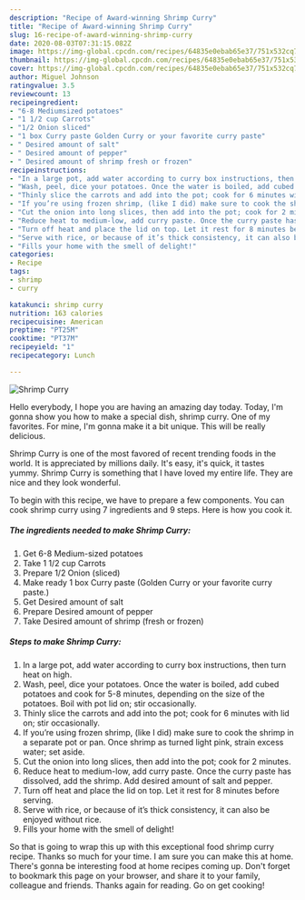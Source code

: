 ```yaml
---
description: "Recipe of Award-winning Shrimp Curry"
title: "Recipe of Award-winning Shrimp Curry"
slug: 16-recipe-of-award-winning-shrimp-curry
date: 2020-08-03T07:31:15.082Z
image: https://img-global.cpcdn.com/recipes/64835e0ebab65e37/751x532cq70/shrimp-curry-recipe-main-photo.jpg
thumbnail: https://img-global.cpcdn.com/recipes/64835e0ebab65e37/751x532cq70/shrimp-curry-recipe-main-photo.jpg
cover: https://img-global.cpcdn.com/recipes/64835e0ebab65e37/751x532cq70/shrimp-curry-recipe-main-photo.jpg
author: Miguel Johnson
ratingvalue: 3.5
reviewcount: 13
recipeingredient:
- "6-8 Mediumsized potatoes"
- "1 1/2 cup Carrots"
- "1/2 Onion sliced"
- "1 box Curry paste Golden Curry or your favorite curry paste"
- " Desired amount of salt"
- " Desired amount of pepper"
- " Desired amount of shrimp fresh or frozen"
recipeinstructions:
- "In a large pot, add water according to curry box instructions, then turn heat on high."
- "Wash, peel, dice your potatoes. Once the water is boiled, add cubed potatoes and cook for 5-8 minutes, depending on the size of the potatoes. Boil with pot lid on; stir occasionally."
- "Thinly slice the carrots and add into the pot; cook for 6 minutes with lid on; stir occasionally."
- "If you’re using frozen shrimp, (like I did) make sure to cook the shrimp in a separate pot or pan. Once shrimp as turned light pink, strain excess water; set aside."
- "Cut the onion into long slices, then add into the pot; cook for 2 minutes."
- "Reduce heat to medium-low, add curry paste. Once the curry paste has dissolved, add the shrimp. Add desired amount of salt and pepper."
- "Turn off heat and place the lid on top. Let it rest for 8 minutes before serving."
- "Serve with rice, or because of it’s thick consistency, it can also be enjoyed without rice."
- "Fills your home with the smell of delight!"
categories:
- Recipe
tags:
- shrimp
- curry

katakunci: shrimp curry 
nutrition: 163 calories
recipecuisine: American
preptime: "PT25M"
cooktime: "PT37M"
recipeyield: "1"
recipecategory: Lunch

---
```



![Shrimp Curry](https://img-global.cpcdn.com/recipes/64835e0ebab65e37/751x532cq70/shrimp-curry-recipe-main-photo.jpg)

Hello everybody, I hope you are having an amazing day today. Today, I'm gonna show you how to make a special dish, shrimp curry. One of my favorites. For mine, I'm gonna make it a bit unique. This will be really delicious.



Shrimp Curry is one of the most favored of recent trending foods in the world. It is appreciated by millions daily. It's easy, it's quick, it tastes yummy. Shrimp Curry is something that I have loved my entire life. They are nice and they look wonderful.


To begin with this recipe, we have to prepare a few components. You can cook shrimp curry using 7 ingredients and 9 steps. Here is how you cook it.

<!--inarticleads1-->

##### The ingredients needed to make Shrimp Curry:

1. Get 6-8 Medium-sized potatoes
1. Take 1 1/2 cup Carrots
1. Prepare 1/2 Onion (sliced)
1. Make ready 1 box Curry paste (Golden Curry or your favorite curry paste.)
1. Get  Desired amount of salt
1. Prepare  Desired amount of pepper
1. Take  Desired amount of shrimp (fresh or frozen)




<!--inarticleads2-->

##### Steps to make Shrimp Curry:

1. In a large pot, add water according to curry box instructions, then turn heat on high.
1. Wash, peel, dice your potatoes. Once the water is boiled, add cubed potatoes and cook for 5-8 minutes, depending on the size of the potatoes. Boil with pot lid on; stir occasionally.
1. Thinly slice the carrots and add into the pot; cook for 6 minutes with lid on; stir occasionally.
1. If you’re using frozen shrimp, (like I did) make sure to cook the shrimp in a separate pot or pan. Once shrimp as turned light pink, strain excess water; set aside.
1. Cut the onion into long slices, then add into the pot; cook for 2 minutes.
1. Reduce heat to medium-low, add curry paste. Once the curry paste has dissolved, add the shrimp. Add desired amount of salt and pepper.
1. Turn off heat and place the lid on top. Let it rest for 8 minutes before serving.
1. Serve with rice, or because of it’s thick consistency, it can also be enjoyed without rice.
1. Fills your home with the smell of delight!




So that is going to wrap this up with this exceptional food shrimp curry recipe. Thanks so much for your time. I am sure you can make this at home. There's gonna be interesting food at home recipes coming up. Don't forget to bookmark this page on your browser, and share it to your family, colleague and friends. Thanks again for reading. Go on get cooking!
